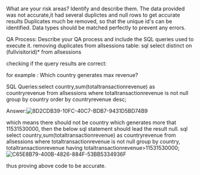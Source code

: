 What are your risk areas? Identify and describe them.
The data provided was not accurate,it had several duplictes and null rows
to get accurate results Duplicates much be removed, so that the unique id's can be identified.
Data types should be matched perfectly to prevent any errors.


QA Process:
Describe your QA process and include the SQL queries used to execute it.
removing duplicates from allsessions table:
sql 
select distinct on (fullvisitorid)*
from allsessions

checking if the query results are correct:

for example :
Which country generates max revenue?

SQL Queries:select country,sum(totaltransactionrevenue) as countryrevenue from allsessions
where totaltransactionrevenue is not null
group by country
order by countryrevenue desc;

Answer:![8D2CDB39-10FC-40C7-BDB7-9431D5BD74B9](https://github.com/yogitha-90/SQL-project/assets/145248979/008e9b1f-70b2-4588-9842-45919b025db7)

which means there should not be country which generates more that 11531530000, then the below sql statement should lead the result null.
sql
select country,sum(totaltransactionrevenue) as countryrevenue from allsessions
where totaltransactionrevenue is not null
group by country, totaltransactionrevenue
having totaltransactionrevenue>11531530000;
![C65E8B79-400B-4826-884F-53BB5334936F](https://github.com/yogitha-90/SQL-project/assets/145248979/579d95fd-ea47-496a-ad27-d73fbdd7ddd7)

thus proving above code to be accurate.





